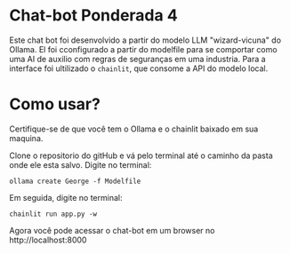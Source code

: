 # Chat-bot Ponderada 4

Este chat bot foi desenvolvido a partir do modelo LLM "wizard-vicuna" do Ollama. El foi cconfigurado a partir do modelfile para se comportar como uma AI de auxilio com regras de seguranças em uma industria. Para a interface foi ultilizado o `chainlit`, que consome a API do modelo local.

# Como usar?

Certifique-se de que você tem o Ollama e o chainlit baixado em sua maquina.

Clone o repositorio do gitHub e vá pelo terminal até o caminho da pasta onde ele esta salvo. Digite no terminal:

`ollama create George -f Modelfile`

Em seguida, digite no terminal:

`chainlit run app.py -w`

Agora você pode acessar o chat-bot em um browser no http://localhost:8000